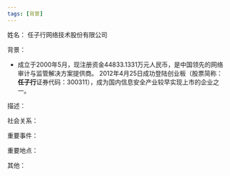 ```yaml
---
tags: [背景]
---
```


姓名：
任子行网络技术股份有限公司

背景：
- 成立于2000年5月，现注册资金44833.1331万元人民币，是中国领先的网络审计与监管解决方案提供商。 2012年4月25日成功登陆创业板（股票简称：**任子行**证券代码：300311），成为国内信息安全产业较早实现上市的企业之一。

描述：

社会关系：

重要事件：

重要地点：

其他：

